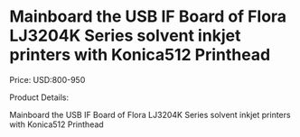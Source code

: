 # Mainboard the USB IF Board of Flora LJ3204K Series solvent inkjet printers with Konica512 Printhead

Price: USD:800-950

Product Details:

Mainboard the USB IF Board of Flora LJ3204K Series solvent inkjet printers with Konica512 Printhead
